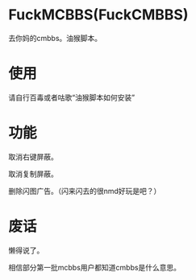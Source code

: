 # FuckMCBBS(FuckCMBBS)

去你妈的cmbbs。油猴脚本。

# 使用

请自行百毒或者咕歌“油猴脚本如何安装”

# 功能

取消右键屏蔽。

取消复制屏蔽。

删除闪图广告。（闪来闪去的很nmd好玩是吧？）

# 废话

懒得说了。

相信部分第一批mcbbs用户都知道cmbbs是什么意思。
